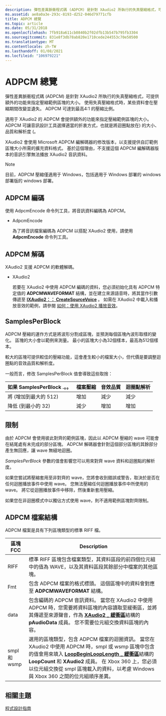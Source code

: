 ```yaml
---
description: 彈性差異脈衝程式碼 (ADPCM) 是針對 XAudio2 所執行的失真壓縮格式，可提供額外的功能來指定壓縮範例區塊的大小。
ms.assetid: ae8a0a3e-293c-8193-d252-046d79771cfb
title: ADPCM 總覽
ms.topic: article
ms.date: 05/31/2018
ms.openlocfilehash: 7fb918a611cb0840b2f02dfb13b547b795fb3304
ms.sourcegitcommit: 831e8f3db78ab820e1710cede244553c70e50500
ms.translationtype: MT
ms.contentlocale: zh-TW
ms.lasthandoff: 01/08/2021
ms.locfileid: "106979221"
---
```

# <a name="adpcm-overview"></a>ADPCM 總覽

彈性差異脈衝程式碼 (ADPCM) 是針對 XAudio2 所執行的失真壓縮格式，可提供額外的功能來指定壓縮範例區塊的大小。 使用失真壓縮格式時，某些資料會在壓縮期間改變並遺失。 ADPCM 可達到最高4:1 的壓縮比例。

適用于 XAudio2 的 ADPCM 會提供額外的功能來指定壓縮範例區塊的大小。 ADPCM 可讓音訊設計工具選擇適當的折衷方式，也就是將迴圈點放在) 的大小、品質和解析度 (。

XAudio2 會使用 Microsoft ADPCM 編解碼器的修改版本，以支援提供自訂範例區塊大小所需的擴充資料格式。 基於這個理由，不支援這個 ADPCM 編解碼器版本的音訊引擎無法播放 XAudio2 音訊資料。

> [!Note]  
> 目前，ADPCM 壓縮僅適用于 Windows，包括適用于 Windows 部署的 windows 部署版的 windows 部署。

 

## <a name="adpcm-encoding"></a>ADPCM 編碼

使用 AdpcmEncode 命令列工具，將音訊資料編碼為 ADPCM。

-   AdpcmEncode

    為了將音訊檔案編碼為 ADPCM 以搭配 XAudio2 使用，請使用 **AdpcmEncode** 命令列工具。

## <a name="adpcm-decoding"></a>ADPCM 解碼

XAudio2 支援 ADPCM 的軟體解碼。

-   XAudio2

    若要在 XAudio2 中使用 ADPCM 編碼的資料，您必須初始化具有 ADPCM 特定值的 **ADPCMWAVEFORMAT** 結構，並在建立來源語音時，將其當作引數傳遞至 [**IXAudio2：： CreateSourceVoice**](/windows/win32/api/xaudio2/nf-xaudio2-ixaudio2-createsourcevoice) 。 如需在 XAudio2 中載入和播放音效的範例，請參閱 [如何：使用 XAudio2 播放音效](how-to--play-a-sound-with-xaudio2.md)。

## <a name="samplesperblock"></a>SamplesPerBlock

ADPCM 壓縮的運作方式是將波形分割成區塊，並預測每個區塊內波形取樣的變化。 區塊的大小會以範例來測量。 最小的區塊大小為32個樣本，最高為512個樣本。

較大的區塊可提供較佳的壓縮功能，這會產生較小的檔案大小，但代價是要調整迴圈點的音效品質和解析度。

一般而言，修改 SamplesPerBlock 值會導致這些取捨：



| 如果 SamplesPerBlock .。。      | 檔案壓縮 | 音效品質 | 迴圈點解析 |
|----------------------------|------------------|---------------|-----------------------|
| 將 (增加到最大的 512)   | 增加        | 減少     | 減少             |
| 降低 (到最小的 32)  | 減少        | 增加     | 增加             |



 

## <a name="restrictions"></a>限制

由於 ADPCM 會使用彼此對齊的範例區塊，因此以 ADPCM 壓縮的 wave 可能會在結尾處有未完成的部分區塊。 ADPCM 解碼器會針對這個部分區塊的其餘部分產生無回應，讓 wave 無縫地迴圈。

*SamplesPerBlock* 參數的值會影響您可以用來對齊 wave 資料和迴圈點的解析度。

如果您嘗試將壓縮套用至非對齊的 wave，您將會收到錯誤或警告，取決於是否在任何迴圈播放事件中使用 wave。 您無法壓縮任何迴圈播放事件中所使用的 wave。 將它從迴圈播放事件中移除，然後重新套用壓縮。

如果您在非迴圈模式中以獨佔方式使用 wave，則不適用範例區塊對齊限制。

## <a name="adpcm-file-structure"></a>ADPCM 檔案結構

ADPCM 檔案是具有下列區塊類型的標準 RIFF 檔。



| 區塊 FCC     | Description                                                                                                                                                                                                                                                                                                                                                                                                                                       |
|---------------|---------------------------------------------------------------------------------------------------------------------------------------------------------------------------------------------------------------------------------------------------------------------------------------------------------------------------------------------------------------------------------------------------------------------------------------------------|
| RIFF          | 標準 RIFF 區塊包含檔案類型，其資料區段的前四個位元組中的值為 WAVE，以及其資料區段其餘部分中檔案的其他區塊。                                                                                                                                                                                                                                                                 |
| Fmt           | 包含 ADPCM 檔案的格式標頭。 這個區塊中的資料會對應至 **ADPCMWAVEFORMAT** 結構。                                                                                                                                                                                                                                                                                                                             |
| data          | 包含編碼的 ADPCM 音訊資料。 當您在 XAudio2 中使用 ADPCM 時，您需要將資料區塊的內容讀取至緩衝區，並將其傳遞至來源聲音，作為 [**XAudio2 \_ 緩衝區**](/windows/desktop/api/xaudio2/ns-xaudio2-xaudio2_buffer)結構的 **pAudioData** 成員。 您不需要位元組交換資料區塊的內容。                                                                                                                            |
| smpl 和 wsmp | 選用的區塊類型，包含 ADPCM 檔案的迴圈資訊。 當您在 XAudio2 中使用 ADPCM 時，smpl 或 wsmp 區塊中包含的值會用來填入 [**LoopBeginLoopLength \_ 緩衝區**](/windows/desktop/api/xaudio2/ns-xaudio2-xaudio2_buffer)結構的 **LoopCount** 和 **XAudio2** 成員。 在 Xbox 360 上，您必須以位元組交換從 smpl 區塊載入的資料，以考慮 Windows 與 Xbox 360 之間的位元組順序差異。 |



 

## <a name="related-topics"></a>相關主題

<dl> <dt>

[程式設計指南](programming-guide.md)
</dt> </dl>

 

 
